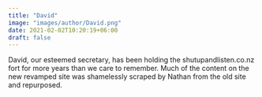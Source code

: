 ```yaml
---
title: "David"
image: "images/author/David.png"
date: 2021-02-02T10:20:19+06:00
draft: false
---
```


David, our esteemed secretary, has been holding the shutupandlisten.co.nz fort for more years than we care to remember.  Much of the content on the new revamped site was shamelessly scraped by Nathan from the old site and repurposed.